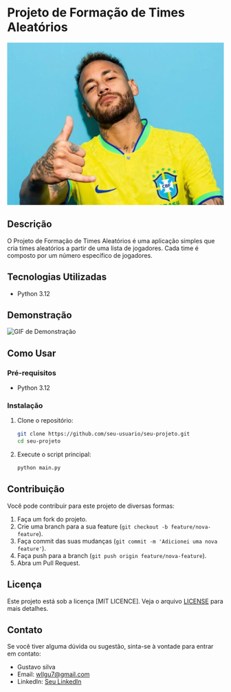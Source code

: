 # Projeto de Formação de Times Aleatórios

![Imagem do Projeto](assets/neymar_2_1024x768-27560987.jpg)

## Descrição

O Projeto de Formação de Times Aleatórios é uma aplicação simples que cria times aleatórios a partir de uma lista de jogadores. Cada time é composto por um número específico de jogadores.

## Tecnologias Utilizadas

- Python 3.12

## Demonstração

![GIF de Demonstração](./assets/demo.gif)

## Como Usar

### Pré-requisitos

- Python 3.12

### Instalação

1. Clone o repositório:
    ```bash
    git clone https://github.com/seu-usuario/seu-projeto.git
    cd seu-projeto
    ```

2. Execute o script principal:
    ```bash
    python main.py
    ```

## Contribuição

Você pode contribuir para este projeto de diversas formas:

1. Faça um fork do projeto.
2. Crie uma branch para a sua feature (`git checkout -b feature/nova-feature`).
3. Faça commit das suas mudanças (`git commit -m 'Adicionei uma nova feature'`).
4. Faça push para a branch (`git push origin feature/nova-feature`).
5. Abra um Pull Request.

## Licença

Este projeto está sob a licença [MIT LICENCE]. Veja o arquivo [LICENSE](LICENSE) para mais detalhes.

## Contato

Se você tiver alguma dúvida ou sugestão, sinta-se à vontade para entrar em contato:

- Gustavo silva
- Email: wllgu7@gmail.com
- LinkedIn: [Seu LinkedIn](www.linkedin.com/in/gustavo-silva777)
